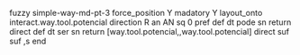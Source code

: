 fuzzy simple-way-md-pt-3
   force_position Y
   madatory Y
   layout_onto interact.way.tool.potencial
   direction R
   an AN
   sq 0
   pref 
   def 
    dt pode
    sn 
    return 
    direct 
   def 
    dt ser
    sn 
    return [way.tool.potencial,,way.tool.potencial]
    direct 
   suf 
   suf ,s
end
